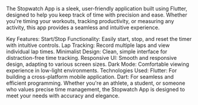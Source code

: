 The Stopwatch App is a sleek, user-friendly application built using Flutter, designed to help you keep track of time with precision and ease. Whether you're timing your workouts, tracking productivity, or measuring any activity, this app provides a seamless and intuitive experience.

Key Features:
Start/Stop Functionality: Easily start, stop, and reset the timer with intuitive controls.
Lap Tracking: Record multiple laps and view individual lap times.
Minimalist Design: Clean, simple interface for distraction-free time tracking.
Responsive UI: Smooth and responsive design, adapting to various screen sizes.
Dark Mode: Comfortable viewing experience in low-light environments.
Technologies Used:
Flutter: For building a cross-platform mobile application.
Dart: For seamless and efficient programming.
Whether you're an athlete, a student, or someone who values precise time management, the Stopwatch App is designed to meet your needs with accuracy and elegance.

